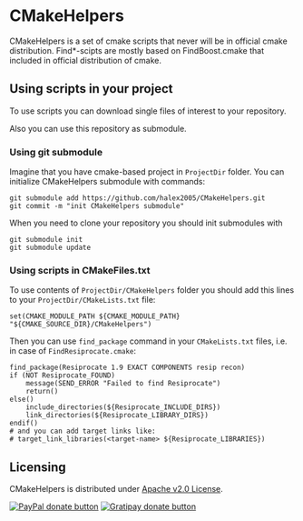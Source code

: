 CMakeHelpers
============

CMakeHelpers is a set of cmake scripts that never will be in official cmake distribution. Find*-scipts are mostly based on FindBoost.cmake that included in official distribution of cmake.

Using scripts in your project
-----------------------------

To use scripts you can download single files of interest to your repository.

Also you can use this repository as submodule.

### Using git submodule

Imagine that you have cmake-based project in `ProjectDir` folder.
You can initialize CMakeHelpers submodule with commands:

    git submodule add https://github.com/halex2005/CMakeHelpers.git
    git commit -m "init CMakeHelpers submodule"

When you need to clone your repository you should init submodules with

    git submodule init
    git submodule update

### Using scripts in CMakeFiles.txt

To use contents of `ProjectDir/CMakeHelpers` folder you should add this lines to your `ProjectDir/CMakeLists.txt` file:

    set(CMAKE_MODULE_PATH ${CMAKE_MODULE_PATH} "${CMAKE_SOURCE_DIR}/CMakeHelpers")

Then you can use `find_package` command in your `CMakeLists.txt` files, i.e. in case of `FindResiprocate.cmake`:

    find_package(Resiprocate 1.9 EXACT COMPONENTS resip recon)
    if (NOT Resiprocate_FOUND)
        message(SEND_ERROR "Failed to find Resiprocate")
        return()
    else()
        include_directories(${Resiprocate_INCLUDE_DIRS})
        link_directories(${Resiprocate_LIBRARY_DIRS})
    endif()
    # and you can add target links like:
    # target_link_libraries(<target-name> ${Resiprocate_LIBRARIES})


Licensing
---------

CMakeHelpers is distributed under [Apache v2.0 License](LICENSE).

[![PayPal donate button](http://img.shields.io/paypal/donate.png?color=yellow)](https://www.paypal.com/cgi-bin/webscr?cmd=_s-xclick&hosted_button_id=7RR8B7SRHFX5Q "Donate once-off to this project using Paypal")
[![Gratipay donate button](http://img.shields.io/gratipay/halex2005.svg)](https://gratipay.com/halex2005/ "Donate weekly to this project using Gratipay")
